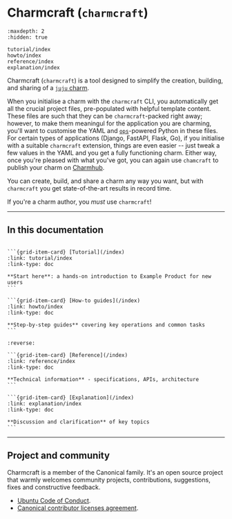 # Charmcraft (`charmcraft`)

```{toctree}
:maxdepth: 2
:hidden: true

tutorial/index
howto/index
reference/index
explanation/index
```

Charmcraft (`charmcraft`) is a tool designed to simplify the creation, building, and sharing of a [`juju` charm](https://juju.is/docs/juju/charmed-operator).

When you initialise a charm with the `charmcraft` CLI, you automatically get all the crucial project files, pre-populated with helpful template content. These files are such that they can be `charmcraft`-packed right away; however, to make them meaningul for the application you are charming, you'll want to customise the YAML and [`ops`](https://juju.is/docs/sdk/ops)-powered Python in these files. For certain types of applications (Django, FastAPI, Flask, Go), if you initialise with a suitable `charmcraft` extension, things are even easier -- just tweak a few values in the YAML and you get a fully functioning charm. Either way, once you're pleased with what you've got, you can again use `chamcraft` to publish your charm on [Charmhub](https://charmhub.io/).

You can create, build, and share a charm any way you want, but with `charmcraft` you get state-of-the-art results in record time.

If you're a charm author, you *must* use `charmcraft`!


---------

## In this documentation

````{grid} 1 1 2 2

```{grid-item-card} [Tutorial](/index)
:link: tutorial/index
:link-type: doc

**Start here**: a hands-on introduction to Example Product for new users
```

```{grid-item-card} [How-to guides](/index)
:link: howto/index
:link-type: doc

**Step-by-step guides** covering key operations and common tasks
```

````

````{grid} 1 1 2 2
:reverse:

```{grid-item-card} [Reference](/index)
:link: reference/index
:link-type: doc

**Technical information** - specifications, APIs, architecture
```

```{grid-item-card} [Explanation](/index)
:link: explanation/index
:link-type: doc

**Discussion and clarification** of key topics
```

````

---------


## Project and community

Charmcraft is a member of the Canonical family. It's an open source project
that warmly welcomes community projects, contributions, suggestions, fixes
and constructive feedback.

* [Ubuntu Code of Conduct](https://ubuntu.com/community/code-of-conduct).
* [Canonical contributor licenses agreement](https://ubuntu.com/legal/contributors).

<!--
Indices and tables
==================

* :ref:`genindex`
* :ref:`search`
-->
